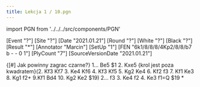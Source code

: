 ```yaml
---
title: Lekcja 1 / 10.pgn
---
```


import PGN from '../../../src/components/PGN'

<PGN>
﻿[Event "?"]
[Site "?"]
[Date "2021.01.21"]
[Round "?"]
[White "?"]
[Black "?"]
[Result "*"]
[Annotator "Marcin"]
[SetUp "1"]
[FEN "6k1/8/8/8/4Kp2/8/8/b7 b - - 0 1"]
[PlyCount "7"]
[SourceVersionDate "2021.01.21"]

{[#] Jak powinny zagrac czarne?} 1... Be5 $1 2. Kxe5 {krol jest poza kwadratem}(2. Kf3 Kf7 3. Ke4 Kf6 4. Kf3 Kf5 5. Kg2 Ke4 6. Kf2 f3 7. Kf1 Ke3 8. Kg1 f2+ 9.Kf1 Bd4 10. Kg2 Ke2 $19) 2... f3 3. Ke4 f2 4. Ke3 f1=Q $19 *


</PGN>
